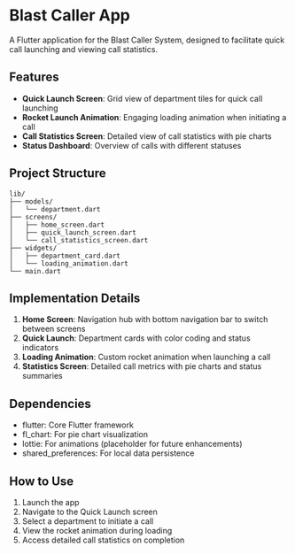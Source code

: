 # Blast Caller App

A Flutter application for the Blast Caller System, designed to facilitate quick call launching and viewing call statistics.

## Features

- **Quick Launch Screen**: Grid view of department tiles for quick call launching
- **Rocket Launch Animation**: Engaging loading animation when initiating a call
- **Call Statistics Screen**: Detailed view of call statistics with pie charts
- **Status Dashboard**: Overview of calls with different statuses

## Project Structure

```
lib/
├── models/
│   └── department.dart
├── screens/
│   ├── home_screen.dart
│   ├── quick_launch_screen.dart
│   └── call_statistics_screen.dart
├── widgets/
│   ├── department_card.dart
│   └── loading_animation.dart
└── main.dart
```

## Implementation Details

1. **Home Screen**: Navigation hub with bottom navigation bar to switch between screens
2. **Quick Launch**: Department cards with color coding and status indicators
3. **Loading Animation**: Custom rocket animation when launching a call
4. **Statistics Screen**: Detailed call metrics with pie charts and status summaries

## Dependencies

- flutter: Core Flutter framework
- fl_chart: For pie chart visualization
- lottie: For animations (placeholder for future enhancements)
- shared_preferences: For local data persistence

## How to Use

1. Launch the app
2. Navigate to the Quick Launch screen
3. Select a department to initiate a call
4. View the rocket animation during loading
5. Access detailed call statistics on completion